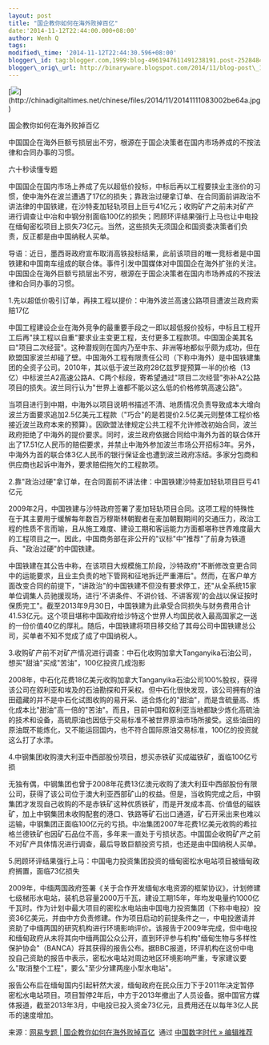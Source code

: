 ```yaml
--- 
layout: post 
title: "国企教你如何在海外败掉百亿" 
date:'2014-11-12T22:44:00.000+08:00' 
author: Wenh Q
tags:
modified\_time: '2014-11-12T22:44:30.596+08:00' 
blogger\_id: tag:blogger.com,1999:blog-4961947611491238191.post-2528484794513544184
blogger\_orig\_url: http://binaryware.blogspot.com/2014/11/blog-post\_12.html
---
```

[![](https://images-blogger-opensocial.googleusercontent.com/gadgets/proxy?url=http%3A%2F%2Fchinadigitaltimes.net%2Fchinese%2Ffiles%2F2014%2F11%2F20141111083002be64a.jpg&container=blogger&gadget=a&rewriteMime=image%2F*)](http://chinadigitaltimes.net/chinese/files/2014/11/20141111083002be64a.jpg)



国企教你如何在海外败掉百亿



中国国企在海外巨额亏损层出不穷，根源在于国企决策者在国内市场养成的不按法律和合同办事的习惯。



六十秒读懂专题



中国国企在国内市场上养成了先以超低价投标，中标后再以工程要挟业主涨价的习惯，使中海外在波兰遭遇了17亿的损失；靠政治过硬拿订单、在合同面前讲政治不讲法律的中国铁建，在沙特麦加轻轨项目上巨亏41亿元；收购矿产之前未对矿产进行调查让中冶和中钢分别面临100亿的损失；罔顾环评结果强行上马也让中电投在缅甸密松项目上损失73亿元。当然，这些损失无须国企和国资委决策者们负责，反正都是由中国纳税人买单。



导语：近日，墨西哥政府宣布取消高铁投标结果，此前该项目的唯一竞标者是中国铁建和中国南车组成的联合体。事件引发中国媒体对中国国企在海外扩张的关注。中国国企在海外巨额亏损层出不穷，根源在于国企决策者在国内市场养成的不按法律和合同办事的习惯。



1.先以超低价吸引订单，再挟工程以提价：中海外波兰高速公路项目遭波兰政府索赔17亿



中国工程建设企业在海外竞争的最重要手段之一即以超低报价投标，中标且工程开工后再"挟工程以自重"要求业主变更工程，支付更多工程款项。中国国企美其名曰"项目二次经营"。这种潜规则在国内乃至中东、非洲等地都似乎颇为成功，但在欧盟国家波兰却碰了壁。中国海外工程有限责任公司（下称中海外）是中国铁建集团的全资子公司。2010年，其以低于波兰政府28亿兹罗提预算一半的价格（13亿）中标波兰A2高速公路A、C两个标段，寄希望通过"项目二次经营"弥补A2公路项目的损失。波兰同行认为"世界上谁都不能以这么低的价格修筑高速公路"。



当项目进行到中期，中海外以项目说明书描述不清、地质情况负责导致成本大增向波兰方面要求追加2.5亿美元工程款（"巧合"的是若提价2.5亿美元则整体工程价格接近波兰政府本来的预算）。因欧盟法律规定公共工程不允许修改初始合同，波兰政府拒绝了中海外的提价要求。同时，波兰政府依据合同给中海外为首的联合体开出了17.51亿人民币的赔偿要求，并禁止中海外参加波兰市场公开招标3年。另外，中海外为首的联合体3亿人民币的银行保证金也遭到波兰政府冻结。多家分包商和供应商也起诉中海外，要求赔偿拖欠的工程款项。



2.靠"政治过硬"拿订单，在合同面前不讲法律：中国铁建沙特麦加轻轨项目巨亏41亿元



2009年2月，中国铁建与沙特政府签署了麦加轻轨项目合同。这项工程的特殊性在于其主要用于缓解每年数百万穆斯林朝觐者在麦加朝觐期间的交通压力，政治工程的性质不言而喻，且从施工难度、建设工期和客运能力方面都堪称世界难度最大的工程项目之一。因此，中国商务部在非公开的"议标"中"推荐"了前身为铁道兵、"政治过硬"的中国铁建。



中国铁建在其公告中称，在该项目大规模施工阶段，沙特政府"不断修改变更合同中的运能要求，且业主负责的地下管网和征地拆迁严重滞后"。然而，在客户单方面改变合同的前提下，"讲政治"的中国铁建不但没有要求停工，还"从全系统15家单位调集人员驰援现场，进行'不讲条件、不讲价钱、不讲客观'的会战以保证按时保质完工"。截至2013年9月30日，中国铁建为此承受合同损失与财务费用合计41.53亿元。这个项目堪称中国政府给沙特这个世界人均国民收入最高国家之一送的一份价值40亿的厚礼。随后，中国铁建将项目移交给了其母公司中国铁建总公司，买单者不知不觉成了成了中国纳税人。



3.收购矿产前不对矿产情况进行调查：中石化收购加拿大Tanganyika石油公司，想买"甜油"买成"苦油"，100亿投资几成泡影



2008年，中石化花费18亿美元收购加拿大Tanganyika石油公司100%股权，获得该公司在叙利亚和埃及的石油勘探和开采权。但中石化很快发现，该公司拥有的油田蕴藏的并不是中石化试图收购的易开采、适合炼化的"甜油"，而是含硫量高、炼化成本比"甜油"高一倍的"苦油"。而且，目前中国和叙利亚当地都缺少炼化高硫油的技术和设备，高硫原油也因低于交易标准不被世界原油市场所接受。这些油田的原油既不能炼化，又不能运回国内，也不符合国际原油交易标准，100亿的投资就这么打了水漂。



4.中钢集团收购澳大利亚中西部股份项目，想买赤铁矿买成磁铁矿，面临100亿亏损



无独有偶，中钢集团也曾于2008年花费13亿澳元收购了澳大利亚中西部股份有限公司，获得了该公司位于澳大利亚西部矿山的权益。但是，当收购完成之后，中钢集团才发现自己收购的不是赤铁矿这种优质铁矿，而是开发成本高、价值低的磁铁矿，加上中钢集团未收购配套的港口、铁路等矿石出口通道，矿石开采出来也难以运输，中钢集团正面临100亿元的亏损。中冶集团2007年花费1亿美元收购的希拉格兰德铁矿也因矿石品位不高，多年来一直处于亏损状态。中国国企收购矿产之前不对矿产具体情况进行调查，最后导致巨额投资亏损，也还是由中国纳税人买单。



5.罔顾环评结果强行上马：中国电力投资集团投资的缅甸密松水电站项目被缅甸政府搁置，面临73亿损失



2009年，中缅两国政府签署《关于合作开发缅甸水电资源的框架协议》，计划修建七级梯形水电站，装机总容量2000万千瓦，建设工期15年，年均发电量约1000亿千瓦时。作为计划中最大项目的密松水电站由中国电力投资集团（下称中电投）投资36亿美元，并由中方负责修建。作为项目启动的前提条件之一，中电投邀请并资助了中缅两国的研究机构进行环境影响评价。该报告于2009年完成，但中电投和缅甸政府从未将其向中缅两国公众公开，直到环评参与机构"缅甸生物与多样性保护协会"（BANCA）将其获得的报告公布。据BBC报道，环评机构在这份中电投自己资助的报告中表示，密松水电站对周边地区环境影响严重，专家建议要么"取消整个工程"，要么"至少分建两座小型水电站"。



报告公布后在缅甸国内引起轩然大波，缅甸政府在民众压力下于2011年决定暂停密松水电站项目。项目暂停2年后，中方于2013年撤出了人员设备。据中国官方媒体报道，截至2013年3月，中电投已投入资金73亿元，且费用还在以每年3亿人民币的速度增加。
<div>




</div>

<div>

来源：[网易专题 |
国企教你如何在海外败掉百亿](http://feedproxy.google.com/~r/chinagfwblog/~3/zzlAWZgNI-Q/)  通过 [中国数字时代
»
编辑推荐](http://pipes.yahoo.com/pipes/pipe.info?_id=4ebbe79f06d4342d785a0cab9913dc0c)

</div>
